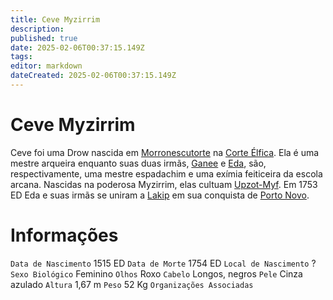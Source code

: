 ```yaml
---
title: Ceve Myzirrim
description: 
published: true
date: 2025-02-06T00:37:15.149Z
tags: 
editor: markdown
dateCreated: 2025-02-06T00:37:15.149Z
---
```


# Ceve Myzirrim
Ceve foi uma Drow nascida em [Morronescutorte](/lugares/plano-material/drafeon/norte-de-drafeon/morronescutorte#morronescutorte) na [Corte Élfica](/faccoes/nacoes/corte-elfica).  Ela é uma mestre arqueira enquanto suas duas irmãs, [Ganee](/individuos/eda-myzirrim) e [Eda](/individuos/eda-myzirrim), são, respectivamente, uma mestre espadachim e uma exímia feiticeira da escola arcana. Nascidas na poderosa Myzirrim, elas cultuam [Upzot-Myf](/divindades/outros-deuses/upzot-myf). Em 1753 ED Eda e suas irmãs se uniram a [Lakip](/individuos/lakip-brillabouso) em sua conquista de [Porto Novo](/lugares/plano-material/drafeon/sudeste-de-drafeon/porto-novo).


# Informações
`Data de Nascimento` 1515 ED
`Data de Morte` 1754 ED
`Local de Nascimento` ?
`Sexo Biológico` Feminino
`Olhos` Roxo
`Cabelo` Longos, negros
`Pele` Cinza azulado
`Altura` 1,67 m
`Peso` 52 Kg
`Organizações Associadas` 